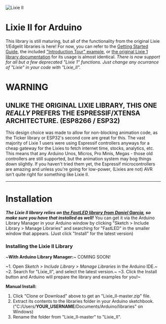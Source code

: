 ![Lixie II](https://i.imgur.com/G5l9iJk.png)

# Lixie II for Arduino

This library is still maturing, but all of the functionality from the original Lixie 1/Edgelit libraries is here!
For now, you can refer to the [Getting Started Guide](https://github.com/connornishijima/Lixie_II/blob/master/getting_started.md), the included ["Introduction Tour" example](https://github.com/connornishijima/Lixie_II/blob/master/examples/introduction_tour/introduction_tour.ino), or [the original Lixie 1 library documentation](https://github.com/connornishijima/Lixie-arduino) for its usage is almost identical. *There is now support for all but a few deprecated "Lixie 1" functions. Just change any ocurrance of "Lixie" in your code with "Lixie_II".*

# WARNING

## UNLIKE THE ORIGINAL LIXIE LIBRARY, THIS ONE *REALLY* PREFERS THE ESPRESSIF/XTENSA ARCHITECTURE. (ESP8266 / ESP32)

This design choice was made to allow for non-blocking animation code, as the Ticker library or ESP32's second core are great for this. The vast majority of Lixie 1 users were using Espressif controllers anyways for a cheap gateway for the Lixies to fetch internet time, stocks, analytics, etc. This means that any Arduino Unos, Micros, Pro Minis, Megas - those old controllers are still supported, but the animation system may bog things down slightly. If you haven't tried them yet, the Espressif microcontrollers are amazing and unless you're going for low-power, (Lixies are not) AVR isn't quite right for something like Lixie II.

----------
# Installation

***The Lixie II library relies on [the FastLED library from Daniel Garcia](https://github.com/FastLED/FastLED), so make sure you have that installed as well!*** You can get it via the Arduino Library Manager in your Arduino window by clicking "Sketch > Include Library > Manage Libraries" and searching for "FastLED" in the smaller window that appears. (Just click "Install" for the latest version)

### Installing the Lixie II Library

~**With Arduino Library Manager:**~ COMING SOON!

~1. Open *Sketch > Include Library > Manage Libraries* in the Arduino IDE.~
~2. Search for "Lixie_II", and select the latest version.~
~3. Click the Install button and Arduino will prepare the library and examples for you!~

**Manual Install:**

1. Click "Clone or Download" above to get an "Lixie_II-master.zip" file.
2. Extract its contents to the libraries folder in your Arduino sketchbook. ("C:/Users/**YOUR_USERNAME**/Documents/Arduino/libraries" on Windows)
3. Rename the folder from "Lixie_II-master" to "Lixie_II".
